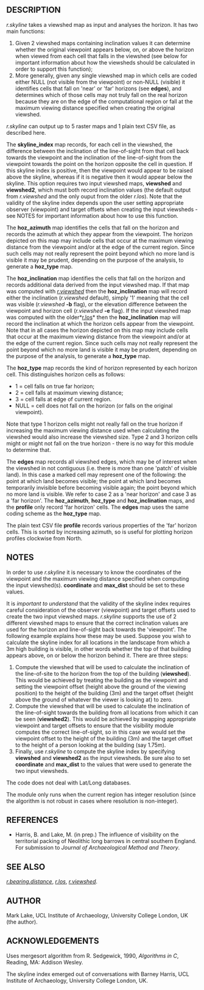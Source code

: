 ## DESCRIPTION

*r.skyline* takes a viewshed map as input and analyses the horizon. It
has two main functions:

1. Given 2 viewshed maps containing inclination values it can determine
    whether the original viewpoint appears below, on, or above the
    horizon when viewed from each cell that falls in the viewshed (see
    below for important information about how the viewsheds should be
    calculated in order to support this function);
2. More generally, given any single viewshed map in which cells are
    coded either NULL (not visible from the viewpoint) or non-NULL
    (visible) it identifies cells that fall on 'near' or 'far' horizons
    (see **edges**), and determines which of those cells may not truly
    fall on the real horizon because they are on the edge of the
    computational region or fall at the maximum viewing distance
    specified when creating the original viewshed.

*r.skyline* can output up to 5 raster maps and 1 plain text CSV file, as
described here.

The **skyline\_index** map records, for each cell in the viewshed, the
difference between the inclination of the line-of-sight from that cell
back towards the viewpoint and the inclination of the line-of-sight from
the viewpoint towards the point on the horizon opposite the cell in
question. If this skyline index is positive, then the viewpoint would
appear to be raised above the skyline, whereas if it is negative then it
would appear below the skyline. This option requires two input viewshed
maps, **viewshed** and **viewshed2**, which must both record inclination
values (the default output from *r.viewshed* and the only ouput from the
older *r.los*). Note that the validity of the skyline index depends upon
the user setting appropriate observer (viewpoint) and target offsets
when creating the input viewsheds - see NOTES for important information
about how to use this function.

The **hoz\_azimuth** map identifies the cells that fall on the horizon
and records the azimuth at which they appear from the viewpoint. The
horizon depicted on this map may include cells that occur at the maximum
viewing distance from the viewpoint and/or at the edge of the current
region. Since such cells may not really represent the point beyond which
no more land is visible it may be prudent, depending on the purpose of
the analysis, to generate a **hoz\_type** map.

The **hoz\_inclination** map identifies the cells that fall on the
horizon and records additional data derived from the input viewshed map.
If that map was computed with
*[r.viewshed](https://grass.osgeo.org/grass-stable/manuals/r.viewshed.html)*
then the **hoz\_inclination** map will record either the inclination
(*r.viewshed* default), simply '1' meaning that the cell was visible
(*r.viewshed* **-b** flag), or the elevation difference between the
viewpoint and horizon cell (*r.viewshed* **-e** flag). If the input
viewshed map was computed with the older*[r.los](r.los.md)* then the
**hoz\_inclination** map will record the inclination at which the
horizon cells appear from the viewpoint. Note that in all cases the
horizon depicted on this map may include cells that occur at the maximum
viewing distance from the viewpoint and/or at the edge of the current
region. Since such cells may not really represent the point beyond which
no more land is visible it may be prudent, depending on the purpose of
the analysis, to generate a **hoz\_type** map.

The **hoz\_type** map records the kind of horizon represented by each
horizon cell. This distinguishes horizon cells as follows:

  - 1 = cell falls on true far horizon;
  - 2 = cell falls at maximum viewing distance;
  - 3 = cell falls at edge of current region.
  - NULL = cell does not fall on the horizon (or falls on the original
    viewpoint).

Note that type 1 horizon cells might not really fall on the true horizon
if increasing the maximum viewing distance used when calculating the
viewshed would also increase the viewshed size. Type 2 and 3 horizon
cells might or might not fall on the true horizon - there is no way for
this module to determine that.

The **edges** map records all viewshed edges, which may be of interest
when the viewshed in not contiguous (i.e. there is more than one 'patch'
of visible land). In this case a marked cell may represent one of the
following: the point at which land becomes visible; the point at which
land becomes temporarily invisible before becoming visible again; the
point beyond which no more land is visible. We refer to case 2 as a
'near horizon' and case 3 as a 'far horizon'. The **hoz\_azimuth**,
**hoz\_type** and **hoz\_inclination** maps, and the **profile** only
record 'far horizon' cells. The **edges** map uses the same coding
scheme as the **hoz\_type** map.

The plain text CSV file **profile** records various properties of the
'far' horizon cells. This is sorted by increasing azimuth, so is useful
for plotting horizon profiles clockwise from North.

## NOTES

In order to use *r.skyline* it is necessary to know the coordinates of
the viewpoint and the maximum viewing distance specified when computing
the input viewshed(s). **coordinate** and **max\_dist** should be set to
these values.

It is *important to understand* that the validity of the skyline index
requires careful consideration of the observer (viewpoint) and target
offsets used to create the two input viewshed maps. *r.skyline* supports
the use of 2 different viewshed maps to ensure that the correct
inclination values are used for the horizon and line-of-sight back
towards the 'viewpoint'. The following example explains how these may be
used. Suppose you wish to calculate the skyline index for all locations
in the landscape from which a 3m high building is visible, in other
words whether the top of that building appears above, on or below the
horizon behind it. There are three steps:

1. Compute the viewshed that will be used to calculate the inclination
    of the line-of-site to the horizon from the top of the building
    (**viewshed**). This would be achieved by treating the building as
    the viewpoint and setting the viewpoint offset (height above the
    ground of the viewing position) to the height of the building (3m)
    and the target offset (height above the ground of whatever the
    viewer is looking at) to zero.
2. Compute the viewshed that will be used to calculate the inclination
    of the line-of-sight towards the building from all locations from
    which it can be seen (**viewshed2**). This would be achieved by
    swapping appropriate viewpoint and target offsets to ensure that the
    visibility module computes the correct line-of-sight, so in this
    case we would set the viewpoint offset to the height of the building
    (3m) and the target offset to the height of a person looking at the
    building (say 1.75m).
3. Finally, use *r.skyline* to compute the skyline index by specifying
    **viewshed** and **viewshed2** as the input viewsheds. Be sure also
    to set **coordinate** and **max\_dist** to the values that were used
    to generate the two input viewsheds.

The code does not deal with Lat/Long databases.

The module only runs when the current region has integer resolution
(since the algorithm is not robust in cases where resolution is
non-integer).

## REFERENCES

  - Harris, B. and Lake, M. (in prep.) The influence of visibility on
    the territorial packing of Neolithic long barrows in central
    southern England. For submission to *Journal of Archaeological
    Method and Theory*.

## SEE ALSO

*[r.bearing.distance](r.bearing.distance.md)*, *[r.los](r.los.md)*,
*[r.viewshed](https://grass.osgeo.org/grass-stable/manuals/r.viewshed.html)*.

## AUTHOR

Mark Lake, UCL Institute of Archaeology, University College London, UK
(the author).

## ACKNOWLEDGEMENTS

Uses mergesort algorithm from R. Sedgewick, 1990, *Algorithms in C*,
Reading, MA: Addison Wesley.

The skyline index emerged out of conversations with Barney Harris, UCL
Institute of Archaeology, University College London, UK.
